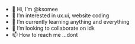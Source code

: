 - 👋 Hi, I’m @ksomee
- 👀 I’m interested in ux.ui, website coding
- 🌱 I’m currently learning anything and everything
- 💞️ I’m looking to collaborate on idk
- 📫 How to reach me ...dont

<!---
ksomee/ksomee is a ✨ special ✨ repository because its `README.md` (this file) appears on your GitHub profile.
You can click the Preview link to take a look at your changes.
--->
